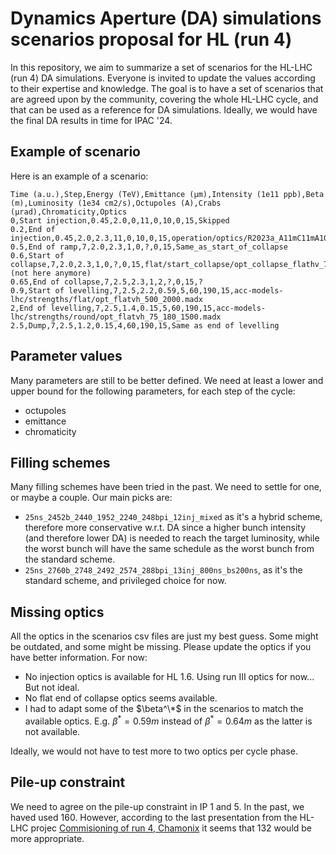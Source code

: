 # Dynamics Aperture (DA) simulations scenarios proposal for HL (run 4)

In this repository, we aim to summarize a set of scenarios for the HL-LHC (run 4) DA simulations. Everyone is invited to update the values according to their expertise and knowledge. The goal is to have a set of scenarios that are agreed upon by the community, covering the whole HL-LHC cycle, and that can be used as a reference for DA simulations. Ideally, we would have the final DA results in time for IPAC '24.

## Example of scenario

Here is an example of a scenario:

```csv
Time (a.u.),Step,Energy (TeV),Emittance (μm),Intensity (1e11 ppb),Beta (m),Luminosity (1e34 cm2/s),Octupoles (A),Crabs (μrad),Chromaticity,Optics
0,Start injection,0.45,2.0,0,11,0,10,0,15,Skipped
0.2,End of injection,0.45,2.0,2.3,11,0,10,0,15,operation/optics/R2023a_A11mC11mA10mL10m_PhaseKnob100ON.madx
0.5,End of ramp,7,2.0,2.3,1,0,?,0,15,Same_as_start_of_collapse
0.6,Start of collapse,7,2.0,2.3,1,0,?,0,15,flat/start_collapse/opt_collapse_flathv_700_2800_thin.madx (not here anymore)
0.65,End of collapse,7,2.5,2.3,1,2,?,0,15,?
0.9,Start of levelling,7,2.5,2.2,0.59,5,60,190,15,acc-models-lhc/strengths/flat/opt_flatvh_500_2000.madx
2,End of levelling,7,2.5,1.4,0.15,5,60,190,15,acc-models-lhc/strengths/round/opt_flatvh_75_180_1500.madx
2.5,Dump,7,2.5,1.2,0.15,4,60,190,15,Same as end of levelling
``````


## Parameter values

Many parameters are still to be better defined. We need at least a lower and upper bound for the following parameters, for each step of the cycle:

- octupoles
- emittance
- chromaticity

## Filling schemes

Many filling schemes have been tried in the past. We need to settle for one, or maybe a couple. Our main picks are:

- ```25ns_2452b_2440_1952_2240_248bpi_12inj_mixed``` as it's a hybrid scheme, therefore more conservative w.r.t. DA since a higher bunch intensity (and therefore lower DA) is needed to reach the target luminosity, while the worst bunch will have the same schedule as the worst bunch from the standard scheme.
- ```25ns_2760b_2748_2492_2574_288bpi_13inj_800ns_bs200ns```, as it's the standard scheme, and privileged choice for now.

## Missing optics

All the optics in the scenarios csv files are just my best guess. Some might be outdated, and some might be missing. Please update the optics if you have better information. For now:

- No injection optics is available for HL 1.6. Using run III optics for now... But not ideal.
- No flat end of collapse optics seems available.
- I had to adapt some of the $\beta^\*$ in the scenarios to match the available optics. E.g. $\beta^* = 0.59m$ instead of $\beta^* = 0.64m$ as the latter is not available.

Ideally, we would not have to test more to two optics per cycle phase.

## Pile-up constraint

We need to agree on the pile-up constraint in IP 1 and 5. In the past, we haved used 160. However, according to the last presentation from the HL-LHC projec [Commisioning of run 4, Chamonix](https://indico.cern.ch/event/1343931/contributions/5673119/attachments/2790922/4867754/Commissioning%20Run%204.pdf) it seems that 132 would be more appropriate.
